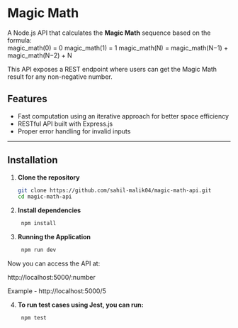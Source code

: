 # Magic Math

A Node.js API that calculates the **Magic Math** sequence based on the formula:  
magic_math(0) = 0
magic_math(1) = 1
magic_math(N) = magic_math(N−1) + magic_math(N−2) + N

This API exposes a REST endpoint where users can get the Magic Math result for any non-negative number.

## Features

- Fast computation using an iterative approach for better space efficiency
- RESTful API built with Express.js
- Proper error handling for invalid inputs

---

## Installation

1. **Clone the repository**

   ```sh
   git clone https://github.com/sahil-malik04/magic-math-api.git
   cd magic-math-api

   ```

2. **Install dependencies**

   ```sh
    npm install

   ```

3. **Running the Application**
   ```sh
    npm run dev
   ```

Now you can access the API at:

http://localhost:5000/:number

Example - http://localhost:5000/5

4. **To run test cases using Jest, you can run:**
   ```sh
    npm test
   ```
